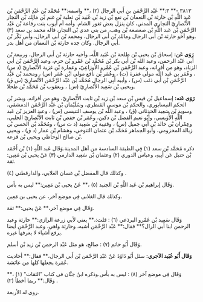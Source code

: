 ٣٨١٣ -** ٣:** عَبْد الرَّحْمَن بن أَبي الرجال (٢) ،** واسمه:** مُحَمَّد بْن عَبْدِ الرَّحْمَنِ بْن عَبد اللَّهِ بْن حارثة بْن النعمان بْن نفع بْن زيد بْن عُبَيد بْن ثعلبة بْن غنم بْن مَالِك بْن النجار الأَنْصارِيّ النجاري المدني، كان ينزل بعض ثغور الشام. وأمه أم أيوب بنت رفاعة بْن عَبْد الرَّحْمَنِ بْن عَبد اللَّه بْن صعصعة بْن وهب، من بني عدي بْن النجار، قاله محمد بن سعد (٣) .وهو أخو حارثة بْن أَبي الرجال ومالك بْن أَبي الرجال، ومحمد بْن أَبي الرجال، وأبي بَكْر بْن أَبي الرجال. وكان جده حارثة بْن النعمان من أهل بدر.

**رَوَى عَن:** إسحاق بْن يحيى بْن طلحة بْن عُبَيد اللَّه، وأخيه حارثة بْن أَبي الرجال، وربيعة بْن أَبي عَبْد الرحمن، وعبد الله بْن أَبي بكر بْن مُحَمَّد بْن عَمْرو بْن حزم، وعبد الرَّحْمَن بْن أَبي الزناد، وهو من أقرانه، وعبد الرَّحْمَن بْن عَمْرو الأَوزاعِيّ، وعمارة بْن غزية الأَنْصارِيّ (د س) ، وعُمَر بن عَبد اللَّه مولى غفرة (ت) ، وعُمَر بْن نافع مولى ابْن عُمَر (س) ، ومحمد بْن عَبْد الرَّحْمَنِ بْن أَبي ذئب (س) ، وأبيه أَبِي الرجال مُحَمَّد بْن عَبْد الرَّحْمَن الأَنْصارِيّ (س ق) ويحيى بْن سَعِيد الأَنْصارِيّ (س) ، ويعقوب بْن مُحَمَّد بْن طحلا.

**رَوَى عَنه:** إسماعيل بْن قيس بْن سعد بْن زيد بْن ثابت الأَنْصارِيّ، وهو من أقرانه، وبشر بْن الحكم النيسابوري، والحكم بْن موسى القنطري، وسُلَيْمان بْن عَبْد الرَّحْمَن الدمشقي، وسويد بْن سَعِيد الحدثاني (ق) ، وعبد اللَّه بْن يوسف التنيسي (س) ، وعبد العزيز بْن عَبد اللَّهِ الأُوَيسي، وأَبُو نعيم الفضل بْن دكين، وعُمَر بْن حفص بْن ثابت الأَنْصارِيّ الحلبي، وعِمْران بْن خالد بْن أَبي جميل (س) ، وقتيبة بْن سَعِيد (د ت س) ، ومُحَمَّد بْن الحسن بْن زبالة المخزومي، وأبو الجماهر مُحَمَّد بْن عثمان التنوخي، وهشام بْن عمار (د ق) ، ويحيى بْن صالح الوحاظي ويحيى بْن قزعة.

ذكره مُحَمَّد بْن سعد (١) فِي الطبقة السادسة من أهل المدينة.وَقَال عَبد اللَّهِ (١) بْن أَحْمَد بْن حنبل عَن أَبِيهِ، وعباس الدوري (٢) وعثمان بْن سَعِيد الدارمي (٣) عَنْ يحيى بْن مَعِين: ثقة.

وكذلك قال المفضل بْن غسان الغلابي، والدارقطني (٤) .

وَقَال إبراهيم بْن عَبد اللَّهِ بْن الجنيد (٥) ،** عَنْ يحيى بْن مَعِين:** ليس به بأس.

وكذلك قال الغلابي فِي موضع آخر، عن يحيى بن مَعِين.

وَقَال فِي موضع آخر،** عَنْ يحيى:** ثقة.

وَقَال سَعِيد بْن عَمْرو البرذعي (٦) : قلت:،** يعني لأبي زرعة الرازي:** حارثة وعبد الرحمن ابنا أبي الرال؟** فقال:** عَبْد الرَّحْمَن أشبه، وحارثة واهي، وعبد الرَّحْمَن أيضا يرفع أشياء لا يعرفها غيره.

وَقَال أَبُو حاتم (٧) : صالح، هو مثل عَبْد الرحمن بْن زيد بْن أسلم.

**وَقَال أَبُو عُبَيد الآجري:** سئل أَبُو دَاوُدَ عَنْ عَبْدِ الرَّحْمَن بْن أَبي الرجال،** فقال:** أحاديث عُمَرة يجعلها كلها من عائشة.

وَقَال فِي موضع آخر (٨) : ليس به بأس.وذكره ابنُ حِبَّان في كتاب "الثقات" (١) ،** وَقَال:** ربما أخطأ (٢) .

روى له الأربعة.